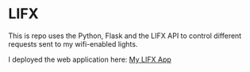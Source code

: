 # LIFX
This is repo uses the Python, Flask and the LIFX API to control different requests sent to my wifi-enabled lights. 

I deployed the web application here: [My LIFX App](http://lifxapp.pythonanywhere.com/)